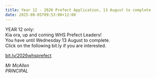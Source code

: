 ```yaml
---
title: Year 12 - 2026 Prefect Application, 13 August to complete
date: 2025-08-05T09:53:00+12:00
---
```

YEAR 12 only:  
Kia ora, up and coming WHS Prefect Leaders!  
You have until Wednesday 13 August to complete.  
Click on the following bit.ly if you are interested.  

[bit.ly/2026whsprefect](https://docs.google.com/forms/d/e/1FAIpQLSemxAVH8uT4xxks5ofj_qLH9VsXQ1rZLZVm8sDFM2rASxwv-w/viewform)

*Mr McAllen  
PRINCIPAL*
